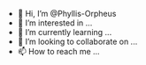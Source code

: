 - 👋 Hi, I’m @Phyllis-Orpheus
- 👀 I’m interested in ...
- 🌱 I’m currently learning ...
- 💞️ I’m looking to collaborate on ...
- 📫 How to reach me ...

<!---
Phyllis-Orpheus/Phyllis-Orpheus is a ✨ special ✨ repository because its `README.md` (this file) appears on your GitHub profile.
You can click the Preview link to take a look at your changes.
--->
